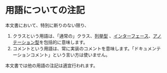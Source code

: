 # 用語についての注記

本文書において、特別に断りのない限り、

1. クラスという用語は、「通常の」クラス、[列挙型](https://developer.salesforce.com/docs/atlas.ja-jp.apexcode.meta/apexcode/langCon_apex_enums.htm) 、[インターフェース](https://developer.salesforce.com/docs/atlas.ja-jp.apexcode.meta/apexcode/apex_classes_interfaces.htm)、[アノテーション型](https://developer.salesforce.com/docs/atlas.ja-jp.apexcode.meta/apexcode/apex_classes_annotation.htm)を包括的に意味します。
1. コメントという用語は、常に実装のコメントを意味します。「ドキュメンテーションコメント」という言い方は使いません。

本文書では他の用語の注記は適宜行われます。

